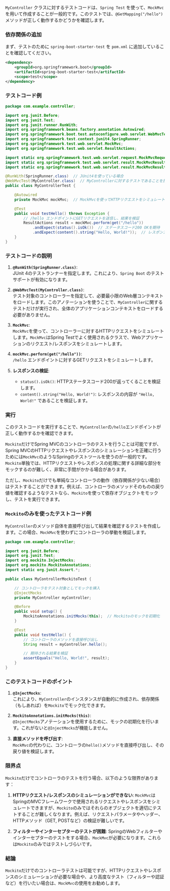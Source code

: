 `MyController` クラスに対するテストコードは、`Spring Test` を使って、`MockMvc` を用いて作成することが一般的です。このテストでは、`@GetMapping("/hello")` メソッドが正しく動作するかどうかを確認します。

### 依存関係の追加
まず、テストのために `spring-boot-starter-test` を `pom.xml` に追加していることを確認してください。

```xml
<dependency>
    <groupId>org.springframework.boot</groupId>
    <artifactId>spring-boot-starter-test</artifactId>
    <scope>test</scope>
</dependency>
```

### テストコード例

```java
package com.example.controller;

import org.junit.Before;
import org.junit.Test;
import org.junit.runner.RunWith;
import org.springframework.beans.factory.annotation.Autowired;
import org.springframework.boot.test.autoconfigure.web.servlet.WebMvcTest;
import org.springframework.test.context.junit4.SpringRunner;
import org.springframework.test.web.servlet.MockMvc;
import org.springframework.test.web.servlet.ResultActions;

import static org.springframework.test.web.servlet.request.MockMvcRequestBuilders.get;
import static org.springframework.test.web.servlet.result.MockMvcResultMatchers.content;
import static org.springframework.test.web.servlet.result.MockMvcResultMatchers.status;

@RunWith(SpringRunner.class)  // JUnit4を使っている場合
@WebMvcTest(MyController.class)  // MyControllerに対するテストであることを指定
public class MyControllerTest {

    @Autowired
    private MockMvc mockMvc;  // MockMvcを使ってHTTPリクエストをシミュレート

    @Test
    public void testHello() throws Exception {
        // /hello エンドポイントにGETリクエストを送信し、結果を検証
        ResultActions result = mockMvc.perform(get("/hello"))
            .andExpect(status().isOk())  // ステータスコード200 OKを期待
            .andExpect(content().string("Hello, World!"));  // レスポンス内容が "Hello, World!" であることを期待
    }
}
```

### テストコードの説明

1. **`@RunWith(SpringRunner.class)`**:  
   JUnit 4のテストランナーを指定します。これにより、`Spring Boot` のテストサポートが有効になります。

2. **`@WebMvcTest(MyController.class)`**:  
   テスト対象のコントローラーを指定して、必要最小限のWeb層コンテキストをロードします。このアノテーションを使うことで、`MyController`に関するテストだけが実行され、全体のアプリケーションコンテキストをロードする必要がありません。

3. **`MockMvc`**:  
   `MockMvc`を使って、コントローラーに対するHTTPリクエストをシミュレートします。`MockMvc`はSpring Testでよく使用されるクラスで、Webアプリケーションのリクエスト/レスポンスをシミュレートします。

4. **`mockMvc.perform(get("/hello"))`**:  
   `/hello` エンドポイントに対するGETリクエストをシミュレートします。

5. **レスポンスの検証**:
   - `status().isOk()`: HTTPステータスコード200が返ってくることを検証します。
   - `content().string("Hello, World!")`: レスポンスの内容が `"Hello, World!"` であることを検証します。

### 実行
このテストコードを実行することで、`MyController`の`/hello`エンドポイントが正しく動作するかを確認できます。



`Mockito`だけでSpring MVCのコントローラのテストを行うことは可能ですが、Spring MVCのHTTPリクエストやレスポンスのシミュレーションを正確に行うためには`MockMvc`のようなSpringのテストツールを使うのが一般的です。`Mockito`単独では、HTTPリクエストやレスポンスの処理に関する詳細な部分をモックするのが難しく、非常に手間がかかる場合があります。

ただし、`Mockito`だけでも単純なコントローラの動作（依存関係が少ない場合）はテストすることができます。例えば、コントローラのメソッドそのものの戻り値を確認するようなテストなら、`Mockito`を使って依存オブジェクトをモックし、テストを実行できます。

### `Mockito`のみを使ったテストコード例

`MyController`のメソッド自体を直接呼び出して結果を確認するテストを作成します。この場合、`MockMvc`を使わずにコントローラの挙動を検証します。

```java
package com.example.controller;

import org.junit.Before;
import org.junit.Test;
import org.mockito.InjectMocks;
import org.mockito.MockitoAnnotations;
import static org.junit.Assert.*;

public class MyControllerMockitoTest {

    // コントローラをテスト対象としてモックを挿入
    @InjectMocks
    private MyController myController;

    @Before
    public void setup() {
        MockitoAnnotations.initMocks(this);  // Mockitoのモックを初期化
    }

    @Test
    public void testHello() {
        // コントローラのメソッドを直接呼び出し
        String result = myController.hello();

        // 期待される結果を検証
        assertEquals("Hello, World!", result);
    }
}
```

### このテストコードのポイント

1. **`@InjectMocks`**:  
   これにより、`MyController`のインスタンスが自動的に作成され、依存関係（もしあれば）を`Mockito`でモック化できます。

2. **`MockitoAnnotations.initMocks(this)`**:  
   `@InjectMocks`アノテーションを使用するために、モックの初期化を行います。これがないと`@InjectMocks`が機能しません。

3. **直接メソッドを呼び出す**:  
   `MockMvc`の代わりに、コントローラの`hello()`メソッドを直接呼び出し、その戻り値を検証します。

### 限界点

`Mockito`だけでコントローラのテストを行う場合、以下のような限界があります：

1. **HTTPリクエスト/レスポンスのシミュレーションができない**:
   `MockMvc`はSpringのMVCフレームワークで使用されるリクエストやレスポンスをシミュレートできますが、`Mockito`のみではそれらのオブジェクトを適切にテストすることが難しくなります。例えば、リクエストパラメータやヘッダー、HTTPメソッド（GET, POSTなど）の検証が難しいです。

2. **フィルターやインターセプターのテストが困難**:
   SpringのWebフィルターやインターセプターのテストをする場合、`MockMvc`が必要になります。これらは`Mockito`のみではテストしづらいです。

### 結論

`Mockito`だけでのコントローラテストは可能ですが、HTTPリクエストやレスポンスのシミュレーションが必要な場合や、より高度なテスト（フィルターや認証など）を行いたい場合は、`MockMvc`の使用をお勧めします。
